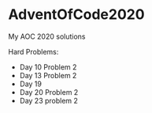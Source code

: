 # AdventOfCode2020
My AOC 2020 solutions

Hard Problems:  
- Day 10 Problem 2
- Day 13 Problem 2
- Day 19
- Day 20 Problem 2
- Day 23 problem 2
